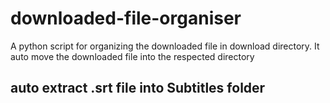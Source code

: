 # downloaded-file-organiser
A python script for organizing the downloaded file in download directory. It auto move the downloaded file into the respected directory

## auto extract .srt file into Subtitles folder
